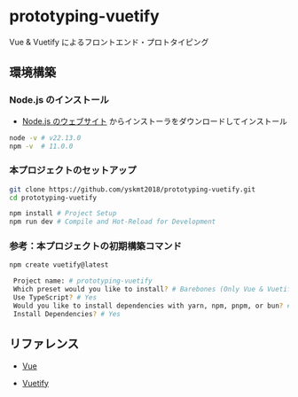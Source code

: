 # prototyping-vuetify

Vue & Vuetify によるフロントエンド・プロトタイピング

## 環境構築

### Node.js のインストール

- [Node.js のウェブサイト](https://nodejs.org/ja) からインストーラをダウンロードしてインストール

```bash
node -v # v22.13.0
npm -v  # 11.0.0
```

### 本プロジェクトのセットアップ

```bash
git clone https://github.com/yskmt2018/prototyping-vuetify.git
cd prototyping-vuetify

npm install # Project Setup
npm run dev # Compile and Hot-Reload for Development
```

### 参考：本プロジェクトの初期構築コマンド

```bash
npm create vuetify@latest

 Project name: # prototyping-vuetify
 Which preset would you like to install? # Barebones (Only Vue & Vuetify)
 Use TypeScript? # Yes
 Would you like to install dependencies with yarn, npm, pnpm, or bun? # npm
 Install Dependencies? # Yes
```

## リファレンス

- [Vue](https://ja.vuejs.org/)

- [Vuetify](https://vuetifyjs.com/ja/)
